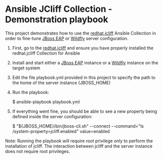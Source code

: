 # Ansible JCliff Collection - Demonstration playbook

This project demonstrates how to use the [redhat.jcliff](https://github.com/rpelisse/ansible_collections_jcliff) Ansible Collection in order to fine-tune [JBoss EAP](https://www.redhat.com/en/technologies/jboss-middleware/application-platform) or [Wildfly](https://wildfly.org/) server configuration.

1. First, go to the [redhat.jcliff](https://github.com/rpelisse/ansible_collections_jcliff) and ensure you have properly installed the redhat.jcliff Collection for Ansible
2. Install and start either a [JBoss EAP](https://www.redhat.com/en/technologies/jboss-middleware/application-platform) instance or a [Wildfly](https://wildfly.org/) instance on the target system
3. Edit the file playbook.yml provided in this project to specify the path to the home of the server instance (JBOSS_HOME)
4. Run the playbook:

    $ ansible-playbook playbook.yml

5. If everything went fine, you should be able to see a new property being defined inside the server configuration:

    $ "${JBOSS_HOME}/bin/jboss-cli.sh" --connect --command="ls /system-property=jcliff.enabled"
    value=enabled

Note: Running the playbook will require root privilege only to perform the installation of jcliff. The interaction between jcliff and the server instance does not require root privileges.
